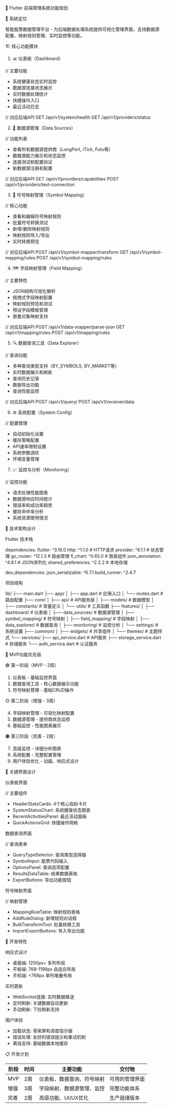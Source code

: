 
  📱 Flutter 前端管理系统功能规划

  🎯 系统定位

  智能股票数据管理平台 -
  为后端数据处理系统提供可视化管理界面，支持数据源配置、映射规则管理、实时监控等功能。

  🏗️ 核心功能模块

  1. 📊 仪表板（Dashboard）

  // 主要功能
  - 系统健康状态实时监控
  - 数据源连接状态展示
  - 实时数据处理统计
  - 快捷操作入口
  - 最近活动日志

  // 对应后端API
  GET /api/v1/system/health
  GET /api/v1/providers/status

  2. 🔗 数据源管理（Data Sources）

  // 功能列表
  - 查看所有数据源提供商（LongPort, iTick, Futu等）
  - 数据源能力展示和状态监控
  - 连接测试和配置验证
  - 新数据源注册和配置

  // 对应后端API
  GET /api/v1/providers/capabilities
  POST /api/v1/providers/test-connection

  3. 🔄 符号映射管理（Symbol Mapping）

  // 核心功能
  - 查看和编辑符号映射规则
  - 批量符号转换测试
  - 新增/删除映射规则
  - 映射规则导入/导出
  - 实时转换预览

  // 对应后端API
  POST /api/v1/symbol-mapper/transform
  GET /api/v1/symbol-mapping/rules
  POST /api/v1/symbol-mapping/rules

  4. 🗺️ 字段映射管理（Field Mapping）

  // 主要特性
  - JSON结构可视化解析
  - 拖拽式字段映射配置
  - 映射规则预览和测试
  - 预设字段模板管理
  - 嵌套对象映射支持

  // 对应后端API
  POST /api/v1/data-mapper/parse-json
  GET /api/v1/mapping/rules
  POST /api/v1/mapping/rules

  5. 🔍 数据查询工具（Data Explorer）

  // 查询功能
  - 多种查询类型支持（BY_SYMBOLS, BY_MARKET等）
  - 实时数据展示和刷新
  - 查询历史记录
  - 数据导出功能
  - 查询性能监控

  // 对应后端API
  POST /api/v1/query/
  POST /api/v1/receiver/data

  6. ⚙️ 系统配置（System Config）

  // 配置管理
  - 自动初始化设置
  - 缓存策略配置
  - API速率限制设置
  - 系统参数调优
  - 环境变量管理

  7. 📈 监控与分析（Monitoring）

  // 监控功能
  - 请求处理性能图表
  - 数据源响应时间统计
  - 错误率和成功率趋势
  - 缓存命中率分析
  - 系统资源使用情况

  🎨 技术架构设计

  Flutter 技术栈

  dependencies:
    flutter: ^3.16.0
    http: ^1.1.0              # HTTP请求
    provider: ^6.1.1          # 状态管理
    go_router: ^12.1.3        # 路由管理
    fl_chart: ^0.65.0         # 图表组件
    json_annotation: ^4.8.1   # JSON序列化
    shared_preferences: ^2.2.2 # 本地存储

  dev_dependencies:
    json_serializable: ^6.7.1
    build_runner: ^2.4.7

  项目结构

  lib/
  ├── main.dart
  ├── app/
  │   ├── app.dart              # 应用入口
  │   └── routes.dart           # 路由配置
  ├── core/
  │   ├── api/                  # API服务层
  │   ├── models/               # 数据模型
  │   ├── constants/            # 常量定义
  │   └── utils/                # 工具函数
  ├── features/
  │   ├── dashboard/            # 仪表板
  │   ├── data_sources/         # 数据源管理
  │   ├── symbol_mapping/       # 符号映射
  │   ├── field_mapping/        # 字段映射
  │   ├── data_explorer/        # 数据查询
  │   ├── monitoring/           # 监控分析
  │   └── settings/             # 系统设置
  ├── common/
  │   ├── widgets/              # 共享组件
  │   └── themes/               # 主题样式
  └── services/
      ├── api_service.dart      # API服务
      ├── storage_service.dart  # 存储服务
      └── auth_service.dart     # 认证服务

  🎯 MVP功能优先级

  🟢 第一阶段（MVP - 2周）

  1. 仪表板 - 基础监控界面
  2. 数据查询工具 - 核心数据展示功能
  3. 符号映射管理 - 基础CRUD操作

  🟡 第二阶段（增强 - 3周）

  4. 字段映射管理 - 可视化映射配置
  5. 数据源管理 - 提供商状态监控
  6. 基础监控 - 性能图表展示

  🟠 第三阶段（完善 - 2周）

  7. 高级监控 - 详细分析图表
  8. 系统配置 - 完整配置管理
  9. 用户体验优化 - 动画、响应式设计

  📱 关键界面设计

  仪表板界面

  // 主要组件
  - HeaderStatsCards: 4个核心指标卡片
  - SystemStatusChart: 系统健康状态图表
  - RecentActivitiesPanel: 最近活动面板
  - QuickActionsGrid: 快捷操作网格

  数据查询界面

  // 查询表单
  - QueryTypeSelector: 查询类型选择器
  - SymbolInput: 股票代码输入
  - OptionsPanel: 查询选项配置
  - ResultsDataTable: 结果数据表格
  - ExportButtons: 导出功能按钮

  符号映射界面

  // 映射管理
  - MappingRuleTable: 映射规则表格
  - AddRuleDialog: 新增规则对话框
  - BulkTransformTool: 批量转换工具
  - ImportExportButtons: 导入导出功能

  🔧 开发特性

  响应式设计

  - 桌面端: 1200px+ 多列布局
  - 平板端: 768-1199px 自适应布局
  - 手机端: <768px 单列堆叠布局

  实时更新

  - WebSocket连接: 实时数据推送
  - 定时刷新: 关键数据自动更新
  - 手动刷新: 下拉刷新支持

  用户体验

  - 加载状态: 骨架屏和进度指示器
  - 错误处理: 友好的错误提示和重试机制
  - 离线支持: 基础数据本地缓存

  📋 开发计划

  | 阶段  | 时间  | 主要功能          | 交付物     |
  |-----|-----|---------------|---------|
  | MVP | 2周  | 仪表板、数据查询、符号映射 | 可用的管理界面 |
  | 增强  | 3周  | 字段映射、数据源管理、监控 | 完整功能体系  |
  | 完善  | 2周  | 高级功能、UI/UX优化  | 生产就绪版本  |
